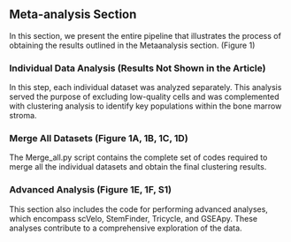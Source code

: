 ## Meta-analysis Section
In this section, we present the entire pipeline that illustrates the process of obtaining the results outlined in the Metaanalysis section. (Figure 1)

### Individual Data Analysis (Results Not Shown in the Article)
In this step, each individual dataset was analyzed separately. This analysis served the purpose of excluding low-quality cells and was complemented with clustering analysis to identify key populations within the bone marrow stroma.

### Merge All Datasets (Figure 1A, 1B, 1C, 1D)
The Merge_all.py script contains the complete set of codes required to merge all the individual datasets and obtain the final clustering results.

### Advanced Analysis (Figure 1E, 1F, S1)
This section also includes the code for performing advanced analyses, which encompass scVelo, StemFinder, Tricycle, and GSEApy. These analyses contribute to a comprehensive exploration of the data.
